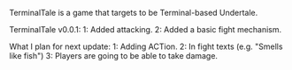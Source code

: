 TerminalTale is a game that targets to be Terminal-based Undertale.


TerminalTale v0.0.1:
   1: Added attacking.
   2: Added a basic fight mechanism.

What I plan for next update:
   1: Adding ACTion.
   2: In fight texts (e.g. "Smells like fish")
   3: Players are going to be able to take damage.